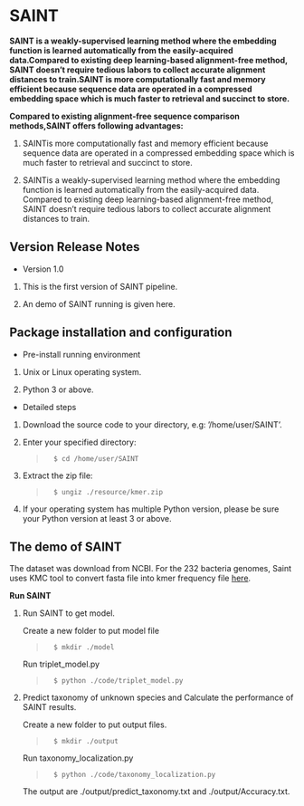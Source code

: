 # SAINT

**SAINT is a weakly-supervised learning method where the embedding function is learned automatically from the easily-acquired data.Compared to existing deep learning-based alignment-free method, SAINT doesn’t require tedious labors to collect accurate alignment distances to train.SAINT is more computationally fast and memory efficient because
sequence data are operated in a compressed embedding space which is much faster to retrieval and succinct to store.**

**Compared to existing alignment-free sequence comparison methods,SAINT offers following advantages:**

 1. SAINTis more computationally fast and memory efficient because sequence data are operated in a compressed embedding space which is much faster to retrieval and succinct to store. 

 2. SAINTis a weakly-supervised learning method where the embedding function is learned automatically from the easily-acquired data. Compared to existing deep learning-based alignment-free method, SAINT doesn’t require tedious labors to collect accurate alignment distances to train. 

## Version Release Notes

- Version 1.0

 1. This is the first version of SAINT pipeline. 

 2. An demo of SAINT running is given here. 

## Package installation and configuration

- Pre-install running environment

 1. Unix or Linux operating system.

 2. Python 3 or above.

- Detailed steps

 1. Download the source code to your directory, e.g: ’/home/user/SAINT’.

 2. Enter your specified directory: 

    >```   
    >   $ cd /home/user/SAINT 
    >```  

 3. Extract the zip file: 

    >```   
    >   $ ungiz ./resource/kmer.zip
    >```  

 4. If your operating system has multiple Python version, please be sure your Python version at least 3 or above.

## The demo of SAINT

The dataset was download from NCBI. For the 232 bacteria genomes, Saint uses KMC tool to convert fasta file into kmer frequency file [here](https://github.com/Ying-Lab/SAINT/tree/main/resource/kmer.zip).

**Run SAINT**

1. Run SAINT to get model.

    Create a new folder to put model file

    >```   
    >   $ mkdir ./model   
    >```  

    Run triplet_model.py
    >```  
    >   $ python ./code/triplet_model.py 
    >```  
 

2. Predict taxonomy of unknown species and Calculate the performance of SAINT results.

    Create a new folder to put output files.
    
    >```   
    >   $ mkdir ./output  
    >```  

    Run taxonomy_localization.py
    
    >```   
    >   $ python ./code/taxonomy_localization.py
    >``` 

    The output are ./output/predict_taxonomy.txt and ./output/Accuracy.txt.

